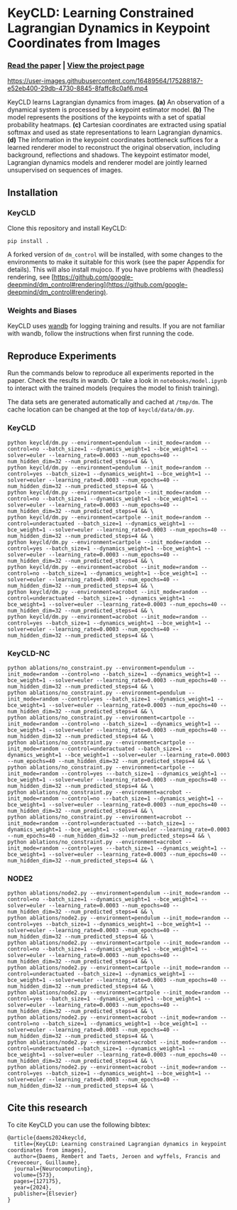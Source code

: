 # KeyCLD: Learning Constrained Lagrangian Dynamics in Keypoint Coordinates from Images

### [Read the paper](https://arxiv.org/abs/2206.11030) | [View the project page](https://rdaems.github.io/keycld/)

https://user-images.githubusercontent.com/16489564/175288187-e52eb400-29db-4730-8845-8faffc8c0af6.mp4

KeyCLD learns Lagrangian dynamics from images. **(a)** An observation of a dynamical system is processed by a keypoint estimator model. **(b)** The model represents the positions of the keypoints with a set of spatial probability heatmaps. **(c)** Cartesian coordinates are extracted using spatial softmax and used as state representations to learn Lagrangian dynamics. **(d)** The information in the keypoint coordinates bottleneck suffices for a learned renderer model to reconstruct the original observation, including background, reflections and shadows. The keypoint estimator model, Lagrangian dynamics models and renderer model are jointly learned unsupervised on sequences of images.

## Installation

### KeyCLD

Clone this repository and install KeyCLD:
```
pip install .
```

A forked version of `dm_control` will be installed, with some changes to the environments to make it suitable for this work (see the paper Appendix for details).
This will also install mujoco.
If you have problems with (headless) rendering, see [https://github.com/google-deepmind/dm_control#rendering](https://github.com/google-deepmind/dm_control#rendering).

### Weights and Biases

KeyCLD uses [wandb](https://wandb.ai) for logging training and results.
If you are not familiar with wandb, follow the instructions when first running the code.

## Reproduce Experiments

Run the commands below to reproduce all experiments reported in the paper.
Check the results in wandb.
Or take a look in `notebooks/model.ipynb` to interact with the trained models (requires the model to finish training).

The data sets are generated automatically and cached at `/tmp/dm`.
The cache location can be changed at the top of `keycld/data/dm.py`.

### KeyCLD
```
python keycld/dm.py --environment=pendulum --init_mode=random --control=no --batch_size=1 --dynamics_weight=1 --bce_weight=1 --solver=euler --learning_rate=0.0003 --num_epochs=40 --num_hidden_dim=32 --num_predicted_steps=4 && \
python keycld/dm.py --environment=pendulum --init_mode=random --control=yes --batch_size=1 --dynamics_weight=1 --bce_weight=1 --solver=euler --learning_rate=0.0003 --num_epochs=40 --num_hidden_dim=32 --num_predicted_steps=4 && \
python keycld/dm.py --environment=cartpole --init_mode=random --control=no --batch_size=1 --dynamics_weight=1 --bce_weight=1 --solver=euler --learning_rate=0.0003 --num_epochs=40 --num_hidden_dim=32 --num_predicted_steps=4 && \
python keycld/dm.py --environment=cartpole --init_mode=random --control=underactuated --batch_size=1 --dynamics_weight=1 --bce_weight=1 --solver=euler --learning_rate=0.0003 --num_epochs=40 --num_hidden_dim=32 --num_predicted_steps=4 && \
python keycld/dm.py --environment=cartpole --init_mode=random --control=yes --batch_size=1 --dynamics_weight=1 --bce_weight=1 --solver=euler --learning_rate=0.0003 --num_epochs=40 --num_hidden_dim=32 --num_predicted_steps=4 && \
python keycld/dm.py --environment=acrobot --init_mode=random --control=no --batch_size=1 --dynamics_weight=1 --bce_weight=1 --solver=euler --learning_rate=0.0003 --num_epochs=40 --num_hidden_dim=32 --num_predicted_steps=4 && \
python keycld/dm.py --environment=acrobot --init_mode=random --control=underactuated --batch_size=1 --dynamics_weight=1 --bce_weight=1 --solver=euler --learning_rate=0.0003 --num_epochs=40 --num_hidden_dim=32 --num_predicted_steps=4 && \
python keycld/dm.py --environment=acrobot --init_mode=random --control=yes --batch_size=1 --dynamics_weight=1 --bce_weight=1 --solver=euler --learning_rate=0.0003 --num_epochs=40 --num_hidden_dim=32 --num_predicted_steps=4 && \
```

### KeyCLD-NC
```
python ablations/no_constraint.py --environment=pendulum --init_mode=random --control=no --batch_size=1 --dynamics_weight=1 --bce_weight=1 --solver=euler --learning_rate=0.0003 --num_epochs=40 --num_hidden_dim=32 --num_predicted_steps=4 && \
python ablations/no_constraint.py --environment=pendulum --init_mode=random --control=yes --batch_size=1 --dynamics_weight=1 --bce_weight=1 --solver=euler --learning_rate=0.0003 --num_epochs=40 --num_hidden_dim=32 --num_predicted_steps=4 && \
python ablations/no_constraint.py --environment=cartpole --init_mode=random --control=no --batch_size=1 --dynamics_weight=1 --bce_weight=1 --solver=euler --learning_rate=0.0003 --num_epochs=40 --num_hidden_dim=32 --num_predicted_steps=4 && \
python ablations/no_constraint.py --environment=cartpole --init_mode=random --control=underactuated --batch_size=1 --dynamics_weight=1 --bce_weight=1 --solver=euler --learning_rate=0.0003 --num_epochs=40 --num_hidden_dim=32 --num_predicted_steps=4 && \
python ablations/no_constraint.py --environment=cartpole --init_mode=random --control=yes ---batch_size=1 --dynamics_weight=1 --bce_weight=1 --solver=euler --learning_rate=0.0003 --num_epochs=40 --num_hidden_dim=32 --num_predicted_steps=4 && \
python ablations/no_constraint.py --environment=acrobot --init_mode=random --control=no ---batch_size=1 --dynamics_weight=1 --bce_weight=1 --solver=euler --learning_rate=0.0003 --num_epochs=40 --num_hidden_dim=32 --num_predicted_steps=4 && \
python ablations/no_constraint.py --environment=acrobot --init_mode=random --control=underactuated ---batch_size=1 --dynamics_weight=1 --bce_weight=1 --solver=euler --learning_rate=0.0003 --num_epochs=40 --num_hidden_dim=32 --num_predicted_steps=4 && \
python ablations/no_constraint.py --environment=acrobot --init_mode=random --control=yes ---batch_size=1 --dynamics_weight=1 --bce_weight=1 --solver=euler --learning_rate=0.0003 --num_epochs=40 --num_hidden_dim=32 --num_predicted_steps=4 && \
```

### NODE2
```
python ablations/node2.py --environment=pendulum --init_mode=random --control=no --batch_size=1 --dynamics_weight=1 --bce_weight=1 --solver=euler --learning_rate=0.0003 --num_epochs=40 --num_hidden_dim=32 --num_predicted_steps=4 && \
python ablations/node2.py --environment=pendulum --init_mode=random --control=yes --batch_size=1 --dynamics_weight=1 --bce_weight=1 --solver=euler --learning_rate=0.0003 --num_epochs=40 --num_hidden_dim=32 --num_predicted_steps=4 && \
python ablations/node2.py --environment=cartpole --init_mode=random --control=no --batch_size=1 --dynamics_weight=1 --bce_weight=1 --solver=euler --learning_rate=0.0003 --num_epochs=40 --num_hidden_dim=32 --num_predicted_steps=4 && \
python ablations/node2.py --environment=cartpole --init_mode=random --control=underactuated --batch_size=1 --dynamics_weight=1 --bce_weight=1 --solver=euler --learning_rate=0.0003 --num_epochs=40 --num_hidden_dim=32 --num_predicted_steps=4 && \
python ablations/node2.py --environment=cartpole --init_mode=random --control=yes --batch_size=1 --dynamics_weight=1 --bce_weight=1 --solver=euler --learning_rate=0.0003 --num_epochs=40 --num_hidden_dim=32 --num_predicted_steps=4 && \
python ablations/node2.py --environment=acrobot --init_mode=random --control=no --batch_size=1 --dynamics_weight=1 --bce_weight=1 --solver=euler --learning_rate=0.0003 --num_epochs=40 --num_hidden_dim=32 --num_predicted_steps=4 && \
python ablations/node2.py --environment=acrobot --init_mode=random --control=underactuated --batch_size=1 --dynamics_weight=1 --bce_weight=1 --solver=euler --learning_rate=0.0003 --num_epochs=40 --num_hidden_dim=32 --num_predicted_steps=4 && \
python ablations/node2.py --environment=acrobot --init_mode=random --control=yes --batch_size=1 --dynamics_weight=1 --bce_weight=1 --solver=euler --learning_rate=0.0003 --num_epochs=40 --num_hidden_dim=32 --num_predicted_steps=4 && \
```

## Cite this research

To cite KeyCLD you can use the following bibtex:

```
@article{daems2024keycld,
  title={KeyCLD: Learning constrained Lagrangian dynamics in keypoint coordinates from images},
  author={Daems, Rembert and Taets, Jeroen and wyffels, Francis and Crevecoeur, Guillaume},
  journal={Neurocomputing},
  volume={573},
  pages={127175},
  year={2024},
  publisher={Elsevier}
}
```
